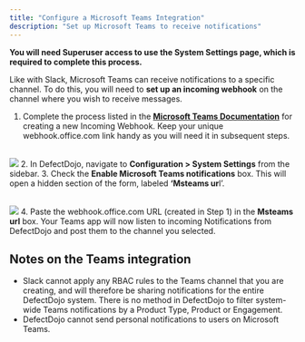 ```yaml
---
title: "Configure a Microsoft Teams Integration"
description: "Set up Microsoft Teams to receive notifications"
---
```


**You will need Superuser access to use the System Settings page, which is required to complete this process.**



Like with Slack, Microsoft Teams can receive notifications to a specific channel. To do this, you will need to **set up an incoming webhook** on the channel where you wish to receive messages.



1. Complete the process listed in the **[Microsoft Teams Documentation](https://learn.microsoft.com/en-us/microsoftteams/platform/webhooks-and-connectors/how-to/add-incoming-webhook?tabs=dotnet)** for creating a new Incoming Webhook. Keep your unique webhook.office.com link handy as you will need it in subsequent steps.  
​


![](https://defectdojo-inc.intercom-attachments-7.com/i/o/962180558/8d817d194ca71a420ec7f194/6Iw6VyzxVrgYJmEKYZ5gvkZgNbz5H5A5VzC41oeyNeLTkY3h24xjx-IlfhjQBJbbKtF9SdMp4VlL968WZ4BAs2FNCKABVvqKN6H7ysiFkIrAWll4CTZrYCzSvs0gJg4jFrWtWVDMQozMB5BTv-uE-5Y?expires=1729720800&signature=e8830debf4a2ce0cfe37bbd0db34f2546a384cc2d1cdb7da74a626a6d179d19b&req=fSYlF8F%2BmIRXFb4f3HP0gPLFIDf%2BmJ2lTnC0cGqSE%2BrN2f0NGLhZCqcGa4go%0AkPo%3D%0A)
2. In DefectDojo, navigate to **Configuration \> System Settings** from the sidebar.
3. Check the **Enable Microsoft Teams notifications** box. This will open a hidden section of the form, labeled **‘Msteams ur**l’.  
​


![](https://defectdojo-inc.intercom-attachments-7.com/i/o/962180570/66d613918362dd0e07f3cf34/K0Fx__nnRpEPf01jo0QQjOOeIo8wBFOew5ZbA4S3SE7loW1qfS9YxvUlS2f2OF1E52SgPiefP3eozh7Rmpee_f5AjS8sBrIHHYSpAYl7h0dUNPn6i89k48ulQk8eSl28q3S_kK7KafjZMJ2VRu7A_PM?expires=1729720800&signature=45dfcd45785169b13d866c71902efbadf0d6752e4992e5fc0af58e3f4ee7682b&req=fSYlF8F%2BmIZfFb4f3HP0gBC6zfYgJ9CJ7kYYs0o3vgn66vKuoG2LaE7wC0J2%0AdS4%3D%0A)
4. Paste the webhook.office.com URL (created in Step 1\) in the **Msteams url** box. Your Teams app will now listen to incoming Notifications from DefectDojo and post them to the channel you selected.


## Notes on the Teams integration


* Slack cannot apply any RBAC rules to the Teams channel that you are creating, and will therefore be sharing notifications for the entire DefectDojo system. There is no method in DefectDojo to filter system\-wide Teams notifications by a Product Type, Product or Engagement.
* DefectDojo cannot send personal notifications to users on Microsoft Teams.
